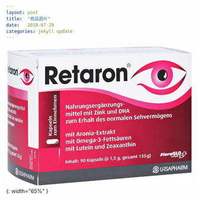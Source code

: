 ```yaml
---
layout: post
title:  "商品图片"
date:   2018-07-29
categories: jekyll update
---
```

  ![正面图](/assets/shot.jpg){: width="65%" }
